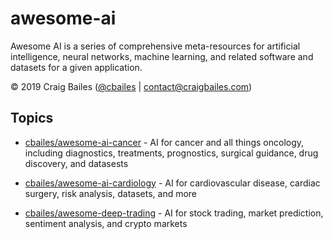 # awesome-ai
Awesome AI is a series of comprehensive meta-resources for artificial intelligence, neural networks, machine learning, and related software and datasets for a given application.

© 2019 Craig Bailes ([@cbailes](https://github.com/cbailes) | [contact@craigbailes.com](mailto:contact@craigbailes.com))

## Topics

* [cbailes/awesome-ai-cancer](https://github.com/cbailes/awesome-ai-cancer) - AI for cancer and all things oncology, including diagnostics, treatments, prognostics, surgical guidance, drug discovery, and datasests

* [cbailes/awesome-ai-cardiology](https://github.com/cbailes/awesome-ai-cardiology) - AI for cardiovascular disease, cardiac surgery, risk analysis, datasets, and more

* [cbailes/awesome-deep-trading](https://github.com/cbailes/awesome-deep-trading) - AI for stock trading, market prediction, sentiment analysis, and crypto markets

<!-- 
## Advertising psychology
* [Consumer Neuroscience-Based Metrics Predict Recall, Liking and Viewing Rates in Online Advertising](https://www.ncbi.nlm.nih.gov/pmc/articles/PMC5671759/) - Jaime Guixeres, Enrique Bigné, Jose M. Ausín Azofra, Mariano Alcañiz Raya, Adrián Colomer Granero, Félix Fuentes Hurtado, Valery Naranjo Ornedo (2017)
* [Multimodal Content Analysis for Effective Advertisements on YouTube](https://arxiv.org/abs/1709.03946) - Nikhita Vedula, Wei Sun, Hyunhwan Lee, Harsh Gupta, Mitsunori Ogihara, Joseph Johnson, Gang Ren, Srinivasan Parthasarathy (2017)
* [Predicting the Personal Appeal of Marketing Images Using Computational Methods](https://onlinelibrary.wiley.com/doi/abs/10.1002/jcpy.1092) - Sandra C. Matz, Cristina Segalin, David Stillwell, Sandrine R. Müller, Maarten W. Bos (2019)
* [Recognition of Advertisement Emotions with Application to Computational Advertising](https://arxiv.org/abs/1904.01778) - Abhinav Shukla, Shruti Shriya Gullapuram, Harish Katti, Mohan Kankanhalli, Stefan Winkler, Ramanathan Subramanian (2019)
-->
<!--
## Law and legal
### Case briefs
-->
